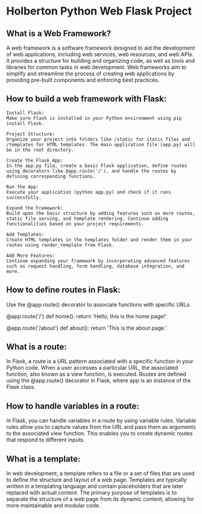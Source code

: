 # Holberton Python Web Flask Project

## What is a Web Framework?
A web framework is a software framework designed to aid the development of web applications, including web services, web resources, and web APIs. It provides a structure for building and organizing code, as well as tools and libraries for common tasks in web development. Web frameworks aim to simplify and streamline the process of creating web applications by providing pre-built components and enforcing best practices.

## How to build a web framework with Flask:

    Install Flask:
    Make sure Flask is installed in your Python environment using pip install Flask.

    Project Structure:
    Organize your project into folders like /static for static files and /templates for HTML templates. The main application file (app.py) will be in the root directory.

    Create the Flask App:
    In the app.py file, create a basic Flask application, define routes using decorators like @app.route('/'), and handle the routes by defining corresponding functions.

    Run the App:
    Execute your application (python app.py) and check if it runs successfully.

    Expand the Framework:
    Build upon the basic structure by adding features such as more routes, static file serving, and template rendering. Continue adding functionalities based on your project requirements.

    Add Templates:
    Create HTML templates in the templates folder and render them in your routes using render_template from Flask.

    Add More Features:
    Continue expanding your framework by incorporating advanced features such as request handling, form handling, database integration, and more.

## How to define routes in Flask:
Use the @app.route() decorator to associate functions with specific URLs.

@app.route('/')
def home():
    return 'Hello, this is the home page!'

@app.route('/about')
def about():
    return 'This is the about page.'

## What is a route:

 In Flask, a route is a URL pattern associated with a specific function in your Python code. When a user accesses a particular URL, the associated function, also known as a view function, is 
 executed. Routes are defined using the @app.route() decorator in Flask, where app is an instance of the Flask class. 

## How to handle variables in a route:

In Flask, you can handle variables in a route by using variable rules. Variable rules allow you to capture values from the URL and pass them as arguments to the associated view function. This enables you to create dynamic routes that respond to different inputs.

## What is a template:

In web development, a template refers to a file or a set of files that are used to define the structure and layout of a web page. Templates are typically written in a templating language and contain placeholders that are later replaced with actual content. The primary purpose of templates is to separate the structure of a web page from its dynamic content, allowing for more maintainable and modular code.
